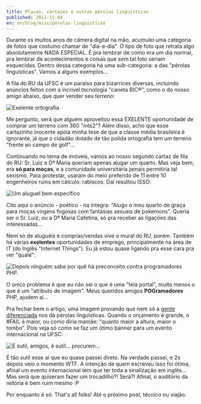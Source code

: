 ```yaml
---
title: Placas, cartazes e outras pérolas linguísticas
published: 2011-11-04
en: en/blog/misc/perolas-linguisticas
---
```


Durante os muitos anos de câmera digital na mão, acumulei uma categoria de fotos que costumo chamar de "dia-a-dia".
O tipo de foto que retrata algo absolutamente NADA ESPECIAL.
É pra lembrar de como era um dia normal, pra lembrar de acontecimentos e coisas que sem tal foto seriam esquecidas.
Dentro dessa categoria há uma sub-categoria: a das "pérolas linguísticas".
Vamos a alguns exemplos...

<!--more-->

A fila do RU da UFSC é um paraíso para bizarrices diversas,
incluindo anúncios feitos com a incrível tecnologia "caneta BIC®",
como o do nosso amigo abaixo, que quer vender seu terreno:

![Exelente ortografia](/files/imgs/2011-11_Foto0415.jpg)

Me pergunto, será que alguém aproveitou essa EXELENTE oportunidade de comprar um terreno com 360 "mts2"?
Além disso, acho que esse cartazinho inocente apóia minha tese de que a classe média brasileira é ignorante,
já que o cidadão dotado de tão polida ortografia tem um terreno "frente ao campo de golf"...

Continuando no tema de imóveis, vamos ao nosso segundo cartaz de fila do RU: Sr. Luiz e Dª Maria queriam apenas alugar um quarto.
Mas veja bem, era **só para moças**, e a comunidade universitária jamais permitiria tal sexismo.
Para protestar, usaram do meio preferido de 11 entre 10 engenheiros ruins em cálculo: rabiscos.
Daí resultou ISSO:

![Um aluguel bem específico](/files/imgs/2011-11_Foto0463.jpg)

Cito aqui o anúncio - poético - na íntegra:
"Alugo o meu quarto de graça para moças virgens fogosas com fantasias sexuais de pokemons".
Queria ser o Sr. Luiz, ou a Dª Maria Cafetina, só pra receber as ligações das interessadas...

Nem só de aluguéis e compras/vendas vive o mural do RU, porém.
Também há várias **exelentes** oportunidades de emprego, principalmente na área de IT (do Inglês "Internet Things").
Eu já estou quase ligando pra esse cara pra ver "qualé":

![Depois ninguém sabe por quê há preconceito contra programadores PHP.](/files/imgs/2011-11_Foto0547.jpg)

O único problema é que eu não sei o que é uma "tela portal", muito menos o que é um "atributo de imagem".
Meus queridos amigos **POGramadores** PHP, ajudem aí...

Pra fechar bem o artigo, uma imagem provando que nem só a [gente diferenciada](http://bit.ly/lCzQha) nos dá pérolas línguísticas.
Quando o orçamento é grande, o #FAIL é maior, ou como diria mamãe: "quanto maior a altura, maior o tombo".
Pois veja só como se faz um ótimo banner para um evento internacional na UFSC:

![É sutil, amigos, é sutil... procurem...](/files/imgs/2011-11_Foto0567.jpg)

É tão sutil esse aí que eu quase passei direto. Na verdade passei, e 2s depois veio o momento WTF.
A intenção de quem escreveu isso foi ótima, afinal um evento internacional tem que ter toda a sinalização em inglês...
Mas será que quiseram fazer um trocadilho?! Será?! Afinal, o auditório da reitoria é bem ruim mesmo :P

Por enquanto é só. That's all folks! Até o próximo post, técnico ou viajão.

